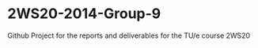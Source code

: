 2WS20-2014-Group-9
==================

Github Project for the reports and deliverables for the TU/e course 2WS20
